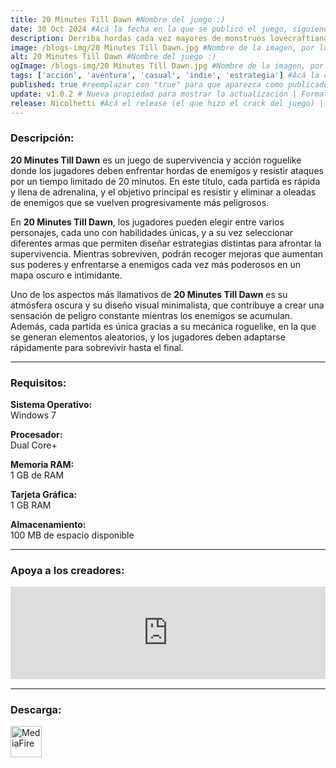 ```yaml
---
title: 20 Minutes Till Dawn #Nombre del juego :)
date: 30 Oct 2024 #Acá la fecha en la que se publicó el juego, siguiendo este formato: Dia "30", Mes "Oct", Año "2024" = como debe quedar: 30 Oct 2024
description: Derriba hordas cada vez mayores de monstruos lovecraftianos para sobrevivir a la noche. Elije entre una variedad de mejoras para crear builds poderosas e innovadoras. Desbloquea una diversa selección de personajes y armas con poderes únicos. #Acá una mini descripción del juego
image: /blogs-img/20 Minutes Till Dawn.jpg #Nombre de la imagen, por lo general es exactamente el mismo nombre que el juego excluyendo lo ":" (Dos puntos)
alt: 20 Minutes Till Dawn #Nombre del juego :)
ogImage: /blogs-img/20 Minutes Till Dawn.jpg #Nombre de la imagen, por lo general es exactamente el mismo nombre que el juego excluyendo lo ":" (Dos puntos)
tags: ['acción', 'aventura', 'casual', 'indie', 'estrategia'] #Acá la categoría o categorías del juego, si es más de una se coloca en este formato: ['categoría1', 'categoría2']
published: true #reemplazar con "true" para que aparezca como publicado
update: v1.0.2 # Nueva propiedad para mostrar la actualización | Formato: v1.0.0
release: Nicolhetti #Acá el release (el que hizo el crack del juego) | Formato: Nicolhetti
---
```


<!--En VSCode seleccionando una palabra, por ejemplo: "20 Minutes Till Dawn" y apretando Ctrl+F2 se seleccionan todas las palabras iguales-->

### Descripción:
**20 Minutes Till Dawn** es un juego de supervivencia y acción roguelike donde los jugadores deben enfrentar hordas de enemigos y resistir ataques por un tiempo limitado de 20 minutos. En este título, cada partida es rápida y llena de adrenalina, y el objetivo principal es resistir y eliminar a oleadas de enemigos que se vuelven progresivamente más peligrosos. 

En **20 Minutes Till Dawn**, los jugadores pueden elegir entre varios personajes, cada uno con habilidades únicas, y a su vez seleccionar diferentes armas que permiten diseñar estrategias distintas para afrontar la supervivencia. Mientras sobreviven, podrán recoger mejoras que aumentan sus poderes y enfrentarse a enemigos cada vez más poderosos en un mapa oscuro e intimidante. 

Uno de los aspectos más llamativos de **20 Minutes Till Dawn** es su atmósfera oscura y su diseño visual minimalista, que contribuye a crear una sensación de peligro constante mientras los enemigos se acumulan. Además, cada partida es única gracias a su mecánica roguelike, en la que se generan elementos aleatorios, y los jugadores deben adaptarse rápidamente para sobrevivir hasta el final.
<!--Prompt para Chat-GPT: Hazme una descripción para el juego "20 Minutes Till Dawn" y cada que menciones "20 Minutes Till Dawn" ponlo en negrita -->

---

### Requisitos:
**Sistema Operativo:**  
Windows 7

**Procesador:**  
Dual Core+

**Memoria RAM:**  
1 GB de RAM

**Tarjeta Gráfica:**  
1 GB RAM

**Almacenamiento:**  
100 MB de espacio disponible

<!--Si falta o sobra un requisito se quita o se agrega manteniendo el mismo formato-->

---

### Apoya a los creadores:
<iframe src="https://store.steampowered.com/widget/1966900/" frameborder="0" style="background-color: transparent; width: 100% !important; aspect-ratio: 646 / 190;"></iframe>

<!--Reemplazar los numeros (AppID) del juego (en este caso 1966900) por el numero (AppID) correspondiente con el juego a publicar-->
<!--El AppID se encuentra en la URL del Juego en Steam-->

---

### Descarga:

[<img src="https://gist.github.com/cxmeel/0dbc95191f239b631c3874f4ccf114e2/raw/download.svg" alt="MediaFire" height="50" />](https://www.mediafire.com/file/dcg2kr6xf03ndnj/20_Minutes_Till_Dawn.zip/file)

<!-- # se debe reemplazar por el link de descarga-->

<!--MediaFire se debe reemplazar por el servicio donde está subido el juego-->